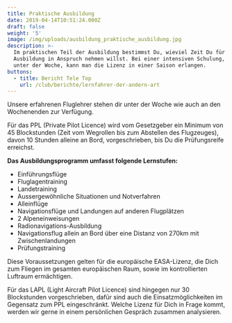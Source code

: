 ```yaml
---
title: Praktische Ausbildung
date: 2019-04-14T10:51:24.000Z
draft: false
weight: '5'
image: /img/uploads/ausbildung_praktische_ausbildung.jpg
description: >-
  Im praktischen Teil der Ausbildung bestimmst Du, wieviel Zeit Du für die
  Ausbildung in Anspruch nehmen willst. Bei einer intensiven Schulung, auch
  unter der Woche, kann man die Lizenz in einer Saison erlangen.
buttons:
  - title: Bericht Tele Top
    url: /club/berichte/lernfahrer-der-andern-art
---
```

Unsere erfahrenen Fluglehrer stehen dir unter der Woche wie auch an den Wochenenden zur Verfügung.

Für das PPL (Private Pilot Licence) wird vom Gesetzgeber ein Minimum von 45 Blockstunden (Zeit vom Wegrollen bis zum Abstellen des Flugzeuges), davon 10 Stunden alleine an Bord, vorgeschrieben, bis Du die Prüfungsreife erreichst.

**Das Ausbildungsprogramm umfasst folgende Lernstufen:**

* Einführungsflüge
* Fluglagentraining
* Landetraining
* Aussergewöhnliche Situationen und Notverfahren
* Alleinflüge
* Navigationsflüge und Landungen auf anderen Flugplätzen
* 2 Alpeneinweisungen
* Radionavigations-Ausbildung
* Navigationsflug allein an Bord über eine Distanz von 270km mit Zwischenlandungen
* Prüfungstraining

Diese Voraussetzungen gelten für die europäische EASA-Lizenz, die Dich zum Fliegen im gesamten europäischen Raum, sowie im kontrollierten Luftraum ermächtigen.

Für das LAPL (Light Aircraft Pilot Licence) sind hingegen nur 30 Blockstunden vorgeschrieben, dafür sind auch die Einsatzmöglichkeiten im Gegensatz zum PPL eingeschränkt. Welche Lizenz für Dich in Frage kommt, werden wir gerne in einem persönlichen Gespräch zusammen analysieren.
